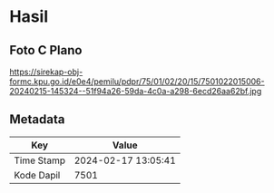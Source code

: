 # Hasil

## Foto C Plano

https://sirekap-obj-formc.kpu.go.id/e0e4/pemilu/pdpr/75/01/02/20/15/7501022015006-20240215-145324--51f94a26-59da-4c0a-a298-6ecd26aa62bf.jpg


## Metadata

| Key        | Value               |
| ---------- | ------------------- |
| Time Stamp | 2024-02-17 13:05:41 |
| Kode Dapil | 7501                |




